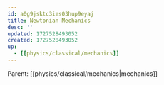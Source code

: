 ```yaml
---
id: a0g9jsktc3ies03hup9eyaj
title: Newtonian Mechanics
desc: ''
updated: 1727528493052
created: 1727528493052
up:
  - [[physics/classical/mechanics]]
---
```


<!-- PARENT: auto -->
Parent: [[physics/classical/mechanics|mechanics]]
<!-- /PARENT -->
